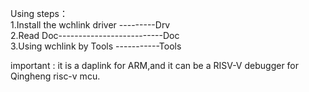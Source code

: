 Using steps：</br>
1.Install the wchlink driver ---------Drv </br>
2.Read Doc--------------------------Doc </br>
3.Using wchlink by Tools -----------Tools </br>

important : it is a daplink for ARM,and it can be a RISV-V debugger for Qingheng risc-v mcu.
